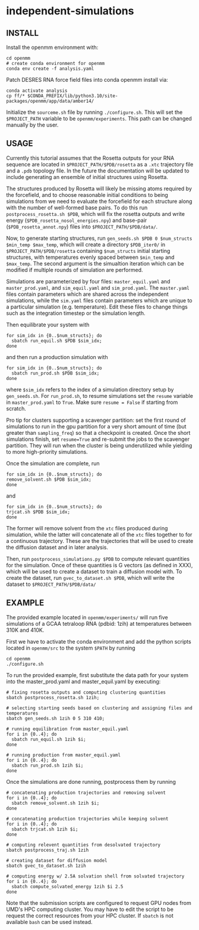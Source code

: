 # independent-simulations

## INSTALL
Install the openmm environment with: 
```
cd openmm
# create conda environment for openmm
conda env create -f analysis.yaml
```

Patch DESRES RNA force field files into conda openmm install via:
```
conda activate analysis
cp ff/* $CONDA_PREFIX/lib/python3.10/site-packages/openmm/app/data/amber14/
```

Initialize the `sourceme.sh` file by running `./configure.sh`. This will set the `$PROJECT_PATH` variable to be `openmm/experiments`. This path can be changed manually by the user.

## USAGE

Currently this tutorial assumes that the Rosetta outputs for your RNA sequence are located in `$PROJECT_PATH/$PDB/rosetta` as a `.xtc` trajectory file and a `.pdb` topology file. In the future the documentation will be updated to include generating an ensemble of initial structures using Rosetta.

The structures produced by Rosetta will likely be missing atoms required by the forcefield, and to choose reasonable initial conditions to being simulations from we need to evaluate the forcefield for each structure along with the number of well-formed base pairs. To do this run `postprocess_rosetta.sh $PDB`, which will fix the rosetta outputs and write energy (`$PDB_rosetta_nosol_energies.npy`) and base-pair (`$PDB_rosetta_annot.npy`) files into `$PROJECT_PATH/$PDB/data/`.

Now, to generate starting structures, run `gen_seeds.sh $PDB 0 $num_structs $min_temp $max_temp`, which will create a directory `$PDB_iter0/` in `$PROJECT_PATH/$PDB/rosetta` containing `$num_structs` initial starting structures, with temperatures evenly spaced between `$min_temp` and `$max_temp`. The second argument is the simualtion iteration which can be modified if multiple rounds of simulation are performed.

Simulations are parameterized by four files: ```master_equil.yaml``` and ```master_prod.yaml```, and  ```sim_equil.yaml``` and ```sim_prod.yaml```. The ```master.yaml``` files contain parameters which are shared across the independent simulations, while the ```sim.yaml``` files contain parameters which are unique to a particular simulation (e.g. temperature). Edit these files to change things such as the integration timestep or the simulation length.

Then equilibrate your system with
```
for sim_idx in {0..$num_structs}; do
  sbatch run_equil.sh $PDB $sim_idx;
done
``` 
and then run a production simulation with
```
for sim_idx in {0..$num_structs}; do
  sbatch run_prod.sh $PDB $sim_idx;
done
```
where `$sim_idx` refers to the index of a simulation directory setup by `gen_seeds.sh`. For `run_prod.sh`, to resume simulations set the `resume` variable in `master_prod.yaml` to `True`. Make sure `resume = False` if starting from scratch. 

Pro tip for clusters supporting a scavenger partition: set the first round of simulations to run in the gpu partition for a very short amount of time (but greater than `sampling_freq`) so that a checkpoint is created. Once the short simulations finish, set `resume=True` and re-submit the jobs to the scavenger partition. They will run when the cluster is being underutilized while yielding to more high-priority simulations.

Once the simulation are complete, run 
```
for sim_idx in {0..$num_structs}; do
remove_solvent.sh $PDB $sim_idx;
done
```
and
```
for sim_idx in {0..$num_structs}; do
trjcat.sh $PDB $sim_idx;
done
```
The former will remove solvent from the `xtc` files produced during simulation, while the latter will concatenate all of the `xtc` files together to for a continuous trajectory. These are the trajectories that will be used to create the diffusion dataset and in later analysis.

Then, run `postprocess_simulations.py $PDB` to compute relevant quantities for the simulation. Once of these quantities is G vectors (as defined in XXX), which will be used to create a dataset to train a diffusion model with. To create the dataset, run `gvec_to_dataset.sh $PDB`, which will write the dataset to `$PROJECT_PATH/$PDB/data/`
## EXAMPLE

The provided example located in `openmm/experiments/` will run five simulations of a GCAA tetraloop RNA (pdbid: 1zih) at temperatures between 310K and 410K.

First we have to activate the conda environment and add the python scripts located in ```openmm/src``` to the system ```$PATH``` by running
```
cd openmm
./configure.sh
```

To run the provided example, first substitute the data path for your system into the master_prod.yaml and master_equil.yaml by executing:
```
# fixing rosetta outputs and computing clustering quantities
sbatch postprocess_rosetta.sh 1zih;

# selecting starting seeds based on clustering and assigning files and temperatures
sbatch gen_seeds.sh 1zih 0 5 310 410;

# running equilibration from master_equil.yaml
for i in {0..4}; do
  sbatch run_equil.sh 1zih $i;
done

# running production from master_equil.yaml
for i in {0..4}; do
  sbatch run_prod.sh 1zih $i;
done

```

Once the simulations are done running, postprocess them by running
```
# concatenating production trajectories and removing solvent
for i in {0..4}; do
  sbatch remove_solvent.sh 1zih $i;
done

# concatenating production trajectories while keeping solvent
for i in {0..4}; do
  sbatch trjcat.sh 1zih $i;
done

# computing relevent quantities from desolvated trajectory
sbatch postprocess_traj.sh 1zih

# creating dataset for diffusion model
sbatch gvec_to_dataset.sh 1zih

# computing energy w/ 2.5A solvation shell from solvated trajectory
for i in {0..4}; do
  sbatch compute_solvated_energy 1zih $i 2.5
done
```

Note that the submission scripts are configured to request GPU nodes from UMD's HPC computing cluster. You may have to edit the script to be request the correct resources from your HPC cluster. If `sbatch` is not available `bash` can be used instead.

